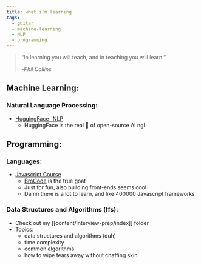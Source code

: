 ```yaml
---
title: what i'm learning
tags:
  - guitar
  - machine-learning
  - NLP
  - programming
---
```

> “In learning you will teach, and in teaching you will learn.”  
> 
>-*Phil Collins*

## Machine Learning:
### Natural Language Processing:
- [HuggingFace- NLP](https://huggingface.co/learn/nlp-course/chapter1/1)
	- HuggingFace is the real 🐐 of open-source AI ngl


## Programming:
### Languages:
-  [Javascript Course](https://www.youtube.com/watch?v=lfmg-EJ8gm4)
	- [BroCode](https://www.youtube.com/@BroCodez) is the true goat
	- Just for fun, also building front-ends seems cool
	- Damn there is a lot to learn, and like 400000 Javascript frameworks
### Data Structures and Algorithms (ffs):
- Check out my [[content/interview-prep/index]] folder
- Topics:
	- data structures and algorithms (duh)
	- time complexity
	- common algorithms
	- how to wipe tears away without chaffing skin
